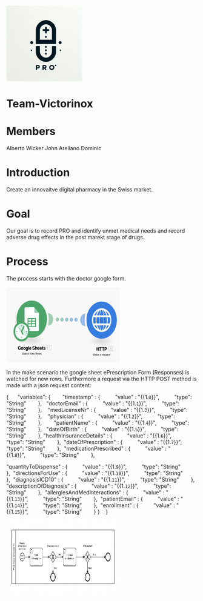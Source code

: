 <img src="PRO.png" alt="My Image" width="200" height="200">

# Team-Victorinox

# Members

Alberto Wicker
John Arellano
Dominic

# Introduction

Create an innovaitve digital pharmacy in the Swiss market.

# Goal

Our goal is to record PRO and identify unmet medical needs and record adverse drug effects in the post marekt stage of drugs.

# Process

The process starts with the doctor google form. 

<img src="makeScenario.png" alt="My Image" width="300" height="200">

In the make scenario the google sheet ePrescription Form (Responses) is watched for new rows. Furthermore a request via the HTTP POST method is made with a json request content: 

{      "variables": 
{        
"timestamp" : {          "value" : "{{1.`0`}}",          "type": "String"        },  
"doctorEmail" : {          "value" : "{{1.`1`}}",          "type": "String"        },   
"medLicenseNr" : {          "value" : "{{1.`3`}}",          "type": "String"        },   
 "physician" : {          "value" : "{{1.`2`}}",          "type": "String"        },        
"patientName" : {          "value" : "{{1.`4`}}",          "type": "String"        },  
 "dateOfBirth" : {          "value" : "{{1.`5`}}",          "type": "String"        },
"healthInsuranceDetails" : {          "value" : "{{1.`6`}}",          "type": "String"        }, 
"dateOfPrescription" : {          "value" : "{{1.`7`}}",          "type": "String"        }, 
"medicationPrescribed" : {          "value" : "{{1.`8`}}",          "type": "String"        }, 

"quantityToDispense" : {          "value" : "{{1.`9`}}",          "type": "String"        }, 
"directionsForUse" : {          "value" : "{{1.`10`}}",          "type": "String"        }, 
"diagnosisICD10" : {          "value" : "{{1.`11`}}",          "type": "String"        }, 
"descriptionOfDiagnosis" : {          "value" : "{{1.`12`}}",          "type": "String"        }, 
"allergiesAndMedInteractions" : {          "value" : "{{1.`13`}}",          "type": "String"        }, 
"patientEmail" : {          "value" : "{{1.`14`}}",          "type": "String"        }, 
"enrollment" : {          "value" : "{{1.`15`}}",          "type": "String"        }
 }   
 }

<img src="process one.png" alt="My Image" width="300" height="200">

